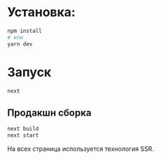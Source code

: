 # Установка:

```bash
npm install
# или
yarn dev
```
# Запуск

```bash
next
```
## Продакшн сборка

```bash
next build
next start
```
На всех страница используется технология SSR.